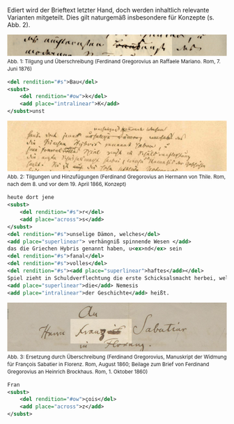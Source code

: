 Ediert wird der Brieftext letzter Hand, doch werden inhaltlich relevante Varianten mitgeteilt. Dies gilt naturgemäß insbesondere für Konzepte (s. Abb. 2).

![](img/varianten-1.png)
<small>Abb. 1: Tilgung und Überschreibung (Ferdinand Gregorovius an Raffaele Mariano. Rom, 7. Juni 1876)</small>

```xml
<del rendition="#s">Bau</del>
<subst>
    <del rendition="#ow">k</del>
    <add place="intralinear">K</add>
</subst>unst
```

![](img/varianten-2.png)
<small>Abb. 2: Tilgungen und Hinzufügungen (Ferdinand Gregorovius an Hermann von Thile. Rom, nach dem 8. und vor dem 19. April 1866, Konzept)</small>

```xml
heute dort jene
<subst>
    <del rendition="#s">r</del>
    <add place="across">s</add>
</subst> 
<del rendition="#s">unselige Dämon, welches</del>
<add place="superlinear"> verhängniß spinnende Wesen </add>
das die Griechen Hybris genannt haben, u<ex>nd</ex> sein 
<del rendition="#s">fanal</del>
<del rendition="#s">volles</del>
<del rendition="#s"><add place="superlinear">haftes</add></del> 
Spiel zieht in Schuldverflechtung die erste Schicksalsmacht herbei, welche 
<add place="superlinear">die</add> Nemesis 
<add place="intralinear">der Geschichte</add> heißt.
```


![](img/varianten-3.png)
<small>Abb. 3: Ersetzung durch Überschreibung (Ferdinand Gregorovius, Manuskript der Widmung für François Sabatier in Florenz. Rom, August 1860; Beilage zum Brief von Ferdinand Gregorovius an Heinrich Brockhaus. Rom, 1. Oktober 1860)</small>

```xml
Fran
<subst>
    <del rendition="#ow">çois</del>
    <add place="across">z</add> 
</subst> 
```
